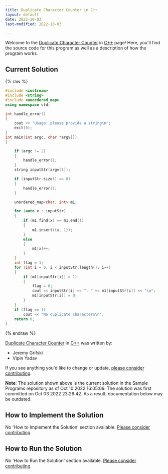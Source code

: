 ```yaml
---
title: Duplicate Character Counter in C++
layout: default
date: 2022-10-03
last-modified: 2022-10-03

---
```


Welcome to the [Duplicate Character Counter](https://sampleprograms.io/projects/duplicate-character-counter) in [C++](https://sampleprograms.io/languages/c-plus-plus) page! Here, you'll find the source code for this program as well as a description of how the program works.

## Current Solution

{% raw %}

```c++
#include <iostream>
#include <string>
#include <unordered_map>
using namespace std;

int handle_error()
{
    cout << "Usage: please provide a string\n";
    exit(0);
}
int main(int argc, char *argv[])
{

    if (argc != 2)
    {
        handle_error();
    }
    string inputStr(argv[1]);

    if (inputStr.size() == 0)
    {
        handle_error();
    }

    unordered_map<char, int> m1;

    for (auto x : inputStr)
    {
        if (m1.find(x) == m1.end())
        {
            m1.insert({x, 1});
        }
        else
        {
            m1[x]++;
        }
    }
    int flag = 1;
    for (int i = 0; i < inputStr.length(); i++)
    {
        if (m1[inputStr[i]] > 1)
        {
            flag = 0;
            cout << inputStr[i] << ": " << m1[inputStr[i]] << "\n";
            m1[inputStr[i]] = 0;
        }
    }
    if (flag == 1)
        cout << "No duplicate characters\n";
    return 0;
}
```

{% endraw %}

[Duplicate Character Counter](https://sampleprograms.io/projects/duplicate-character-counter) in [C++](https://sampleprograms.io/languages/c-plus-plus) was written by:

- Jeremy Grifski
- Vipin Yadav

If you see anything you'd like to change or update, [please consider contributing](https://github.com/TheRenegadeCoder/sample-programs).

**Note**: The solution shown above is the current solution in the Sample Programs repository as of Oct 10 2022 16:05:09. The solution was first committed on Oct 03 2022 23:26:42. As a result, documentation below may be outdated.

## How to Implement the Solution

No 'How to Implement the Solution' section available. [Please consider contributing](https://github.com/TheRenegadeCoder/sample-programs-website).

## How to Run the Solution

No 'How to Run the Solution' section available. [Please consider contributing](https://github.com/TheRenegadeCoder/sample-programs-website).